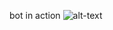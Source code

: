 bot in action
![alt-text](https://www.pinterest.com/pin/891994269953041084/sent/?invite_code=34aa979f2f62406298a6dda03e3109d1&sender=891994407354679967&sfo=1)
